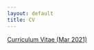 ```yaml
---
layout: default
title: CV
---
```


<a href ="https://yitalu.github.io/pdf/cv_lu_mar2021.pdf">Curriculum Vitae (Mar 2021)</a>